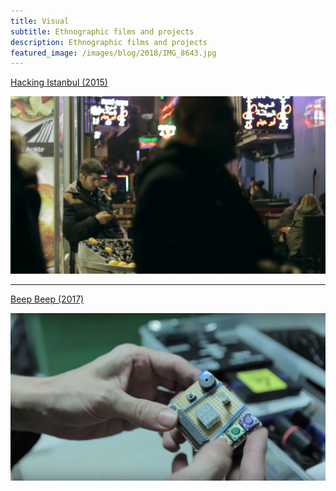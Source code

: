 ```yaml
---
title: Visual
subtitle: Ethnographic films and projects
description: Ethnographic films and projects
featured_image: /images/blog/2018/IMG_8643.jpg
---
```


[Hacking Istanbul (2015)](https://timschuetz.github.io/project/hacking-istanbul)

[![](/images/visual/hacking-istanbul-1.jpg)](https://timschuetz.github.io/project/hacking-istanbul)

---

[Beep Beep (2017)](https://timschuetz.github.io/project/beep-beep)

[![](/images/visual/beep-beep-2.png)](https://timschuetz.github.io/project/beep-beep)
